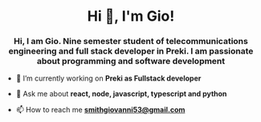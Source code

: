 <h1 align="center">Hi 👋, I'm Gio!</h1>
<h3 align="center">Hi, I am Gio. Nine semester student of telecommunications engineering and full stack developer in Preki. I am passionate about programming and software development</h3>

- 🔭 I’m currently working on **Preki as Fullstack developer**

- 💬 Ask me about **react, node, javascript, typescript and python**

- 📫 How to reach me **smithgiovanni53@gmail.com**


